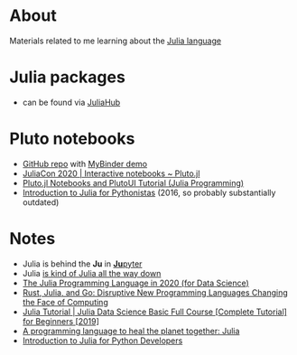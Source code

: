 # About

Materials related to me learning about the [Julia language](https://julialang.org/)

# Julia packages

* can be found via [JuliaHub](https://juliahub.com/ui/Home)

# Pluto notebooks

* [GitHub repo](https://github.com/fonsp/Pluto.jl) with [MyBinder demo](https://mybinder.org/v2/gh/fonsp/pluto-on-binder/master?urlpath=pluto)
* [JuliaCon 2020 | Interactive notebooks ~ Pluto.jl](https://www.youtube.com/watch?v=IAF8DjrQSSk)
* [Pluto.jl Notebooks and PlutoUI Tutorial (Julia Programming)](https://www.youtube.com/watch?v=C4QhZcX34mI)
* [Introduction to Julia for Pythonistas](https://www.youtube.com/watch?v=Cj6bjqS5otM) (2016, so probably substantially outdated)

# Notes

* Julia is behind the **Ju** in [**Ju**pyter](https://jupyter.org/)
* Julia [is kind of Julia all the way down](https://www.youtube.com/watch?v=t2V2kf2gNnI#t=41m20s)
* [The Julia Programming Language in 2020 (for Data Science)](https://www.youtube.com/watch?v=TPC-5gsqaAk)
* [Rust, Julia, and Go: Disruptive New Programming Languages Changing the Face of Computing](https://www.youtube.com/watch?v=6qCH7Y2rc_w)
* [Julia Tutorial | Julia Data Science Basic Full Course [Complete Tutorial] for Beginners [2019]](https://www.youtube.com/watch?v=lwj-1mclq0U)
* [A programming language to heal the planet together: Julia](https://www.youtube.com/watch?v=qGW0GT1rCvs)
* [Introduction to Julia for Python Developers](https://www.youtube.com/watch?v=qhrY0c_BHs8)
